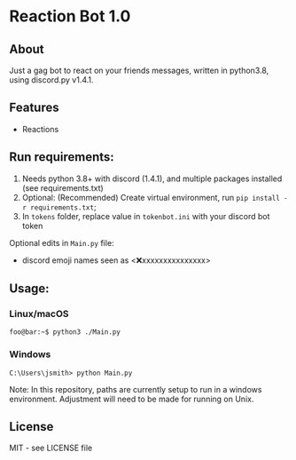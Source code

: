 
# Reaction Bot 1.0
## About
Just a gag bot to react on your friends messages, written in python3.8, using discord.py v1.4.1.

## Features
 - Reactions

## Run requirements:
1. Needs python 3.8+ with discord (1.4.1), and multiple packages installed (see requirements.txt)
2. Optional: (Recommended) Create virtual environment, run `pip install -r requirements.txt`;
3. In `tokens` folder, replace value in `tokenbot.ini` with your discord bot token
 
Optional edits in `Main.py` file:
 - discord emoji names seen as <:x:xxxxxxxxxxxxxxx>

## Usage:
### Linux/macOS
```console
foo@bar:~$ python3 ./Main.py 
```
### Windows
```console
C:\Users\jsmith> python Main.py
```

Note: In this repository, paths are currently setup to run in a windows environment. Adjustment will need to be made for running on Unix.

## License
MIT - see LICENSE file
